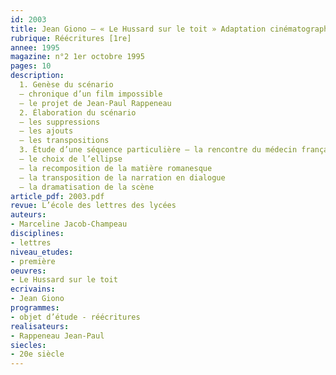 ```yaml
---
id: 2003
title: Jean Giono – « Le Hussard sur le toit » Adaptation cinématographique
rubrique: Réécritures [1re]
annee: 1995
magazine: n°2 1er octobre 1995
pages: 10
description: 
  1. Genèse du scénario
  – chronique d’un film impossible
  – le projet de Jean-Paul Rappeneau
  2. Élaboration du scénario
  – les suppressions
  – les ajouts
  – les transpositions
  3. Étude d’une séquence particulière – la rencontre du médecin français
  – le choix de l’ellipse
  – la recomposition de la matière romanesque
  – la transposition de la narration en dialogue
  – la dramatisation de la scène 
article_pdf: 2003.pdf
revue: L’école des lettres des lycées
auteurs:
- Marceline Jacob-Champeau
disciplines:
- lettres
niveau_etudes:
- première
oeuvres:
- Le Hussard sur le toit
ecrivains:
- Jean Giono
programmes:
- objet d’étude - réécritures
realisateurs:
- Rappeneau Jean-Paul
siecles:
- 20e siècle
---
```

